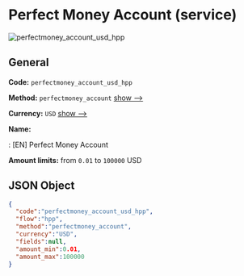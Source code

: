 
# Perfect Money Account (service) 
![perfectmoney_account_usd_hpp](https://static.openfintech.io/payment_methods/perfectmoney_account_usd_hpp/logo.svg?w=400&c=v0.59.26#w200)  

## General 
 
**Code:** `perfectmoney_account_usd_hpp` 
 
**Method:** `perfectmoney_account` 
 [show -->](/payment-methods/perfectmoney_account/) 
 
**Currency:** `USD` [show -->](/currencies/USD/) 
 
**Name:** 
 
:	[EN] Perfect Money Account 
 
**Amount limits:** from `0.01` to `100000` USD 

## JSON Object 

```json
{
  "code":"perfectmoney_account_usd_hpp",
  "flow":"hpp",
  "method":"perfectmoney_account",
  "currency":"USD",
  "fields":null,
  "amount_min":0.01,
  "amount_max":100000
}
```  
